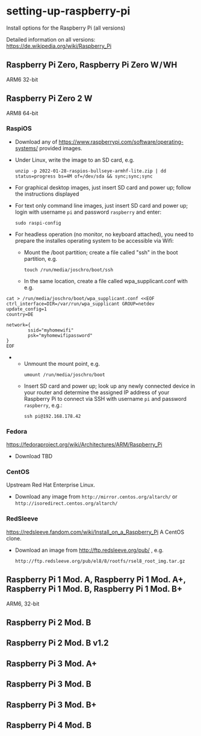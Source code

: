 setting-up-raspberry-pi
=======================
Install options for the Raspberry Pi (all versions)

Detailed information on all versions: https://de.wikipedia.org/wiki/Raspberry_Pi

Raspberry Pi Zero, Raspberry Pi Zero W / WH
-----------------------------------------
ARM6 32-bit

Raspberry Pi Zero 2 W
---------------------
ARM8 64-bit

### RaspiOS
* Download any of https://www.raspberrypi.com/software/operating-systems/ provided images.
* Under Linux, write the image to an SD card, e.g.
  ```
  unzip -p 2022-01-28-raspios-bullseye-armhf-lite.zip | dd status=progress bs=4M of=/dev/sda && sync;sync;sync
  ```

* For graphical desktop images, just insert SD card and power up; follow the instructions displayed
* For text only command line images, just insert SD card and power up; login with username ```pi``` and password ```raspberry``` and enter:
  ```
  sudo raspi-config
  ```
  
* For headless operation (no monitor, no keyboard attached), you need to prepare the installes operating system to be accessible via Wifi:
  * Mount the /boot partition; create a file called "ssh" in the boot partition, e.g.
    ```
    touch /run/media/joschro/boot/ssh
    ```
  
  *  In the same location, create a file called wpa_supplicant.conf with e.g.  
```
cat > /run/media/joschro/boot/wpa_supplicant.conf <<EOF
ctrl_interface=DIR=/var/run/wpa_supplicant GROUP=netdev
update_config=1
country=DE

network={
        ssid="myhomewifi"
        psk="myhomewifipassword"
}
EOF
```
*    
  * Unmount the mount point, e.g.  
    ```
    umount /run/media/joschro/boot
    ```
  * Insert SD card and power up; look up any newly connected device in your router and determine the assigned IP address of your Raspberry Pi to connect via SSH with username ```pi``` and password ```raspberry```, e.g.:
    ```
    ssh pi@192.168.178.42
    ```
### Fedora
https://fedoraproject.org/wiki/Architectures/ARM/Raspberry_Pi

* Download TBD

### CentOS
Upstream Red Hat Enterprise Linux.

* Download any image from ```http://mirror.centos.org/altarch/``` or ```http://isoredirect.centos.org/altarch/```

### RedSleeve
https://redsleeve.fandom.com/wiki/Install_on_a_Raspberry_Pi
A CentOS clone.

* Download an image from http://ftp.redsleeve.org/pub/ , e.g.
  ```
  http://ftp.redsleeve.org/pub/el8/8/rootfs/rsel8_root_img.tar.gz
  ```
  

Raspberry Pi 1 Mod. A, Raspberry Pi 1 Mod. A+, Raspberry Pi 1 Mod. B, Raspberry Pi 1 Mod. B+
---------------------
ARM6, 32-bit

Raspberry Pi 2 Mod. B
---------------------

Raspberry Pi 2 Mod. B v1.2
---------------------

Raspberry Pi 3 Mod. A+
---------------------

Raspberry Pi 3 Mod. B
---------------------

Raspberry Pi 3 Mod. B+
---------------------

Raspberry Pi 4 Mod. B
---------------------
